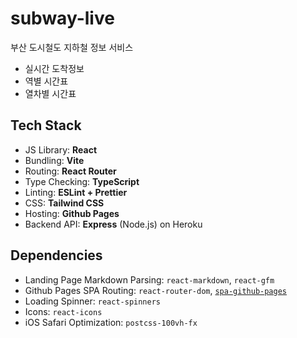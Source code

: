 # subway-live
부산 도시철도 지하철 정보 서비스
* 실시간 도착정보
* 역별 시간표
* 열차별 시간표

## Tech Stack
* JS Library: **React**
* Bundling: **Vite**
* Routing: **React Router**
* Type Checking: **TypeScript**
* Linting: **ESLint + Prettier**
* CSS: **Tailwind CSS**
* Hosting: **Github Pages**
* Backend API: **Express** (Node.js) on Heroku

## Dependencies
* Landing Page Markdown Parsing: `react-markdown`, `react-gfm`
* Github Pages SPA Routing: `react-router-dom`, [`spa-github-pages`](https://github.com/rafgraph/spa-github-pages)
* Loading Spinner: `react-spinners`
* Icons: `react-icons`
* iOS Safari Optimization: `postcss-100vh-fx`
